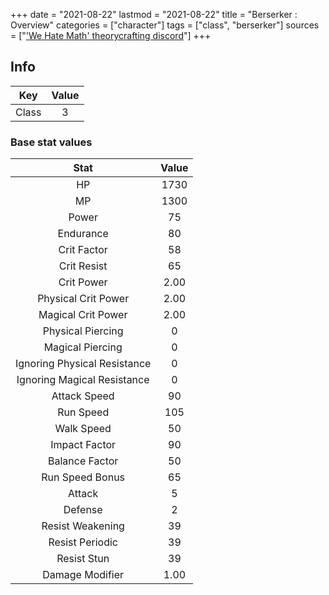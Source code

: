 +++
date = "2021-08-22"
lastmod = "2021-08-22"
title = "Berserker : Overview"
categories = ["character"]
tags = ["class", "berserker"]
sources = ["['We Hate Math' theorycrafting discord](https://discord.gg/zY7bbFp)"]
+++

## Info

Key | Value
:-: | :-:
Class | 3

### Base stat values

Stat | Value
:-: | :-:
HP | 1730
MP | 1300
Power | 75
Endurance | 80
Crit Factor | 58
Crit Resist | 65
Crit Power | 2.00
Physical Crit Power | 2.00
Magical Crit Power | 2.00
Physical Piercing | 0
Magical Piercing | 0
Ignoring Physical Resistance | 0
Ignoring Magical Resistance | 0
Attack Speed | 90
Run Speed | 105
Walk Speed | 50
Impact Factor | 90
Balance Factor | 50
Run Speed Bonus | 65
Attack | 5
Defense | 2
Resist Weakening | 39
Resist Periodic | 39
Resist Stun | 39
Damage Modifier | 1.00
